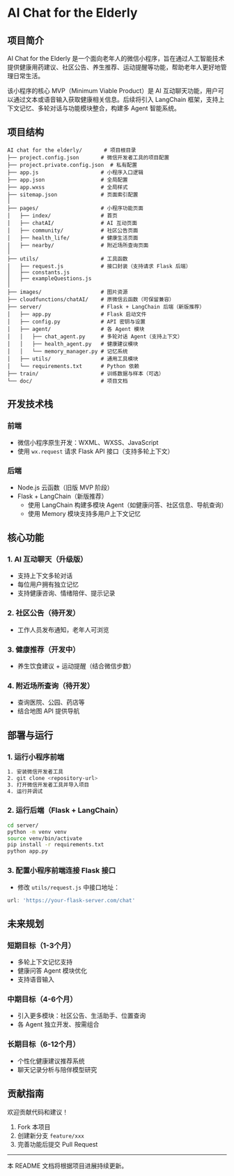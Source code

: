 # AI Chat for the Elderly

## 项目简介
AI Chat for the Elderly 是一个面向老年人的微信小程序，旨在通过人工智能技术提供健康用药建议、社区公告、养生推荐、运动提醒等功能，帮助老年人更好地管理日常生活。

该小程序的核心 MVP（Minimum Viable Product）是 AI 互动聊天功能，用户可以通过文本或语音输入获取健康相关信息。后续将引入 LangChain 框架，支持上下文记忆、多轮对话与功能模块整合，构建多 Agent 智能系统。

## 项目结构

```plaintext
AI chat for the elderly/       # 项目根目录
├── project.config.json       # 微信开发者工具的项目配置
├── project.private.config.json  # 私有配置
├── app.js                    # 小程序入口逻辑
├── app.json                  # 全局配置
├── app.wxss                  # 全局样式
├── sitemap.json              # 页面索引配置
│
├── pages/                    # 小程序功能页面
│   ├── index/                # 首页
│   ├── chatAI/               # AI 互动页面
│   ├── community/            # 社区公告页面
│   ├── health_life/          # 健康生活页面
│   ├── nearby/               # 附近场所查询页面
│
├── utils/                    # 工具函数
│   ├── request.js            # 接口封装（支持请求 Flask 后端）
│   ├── constants.js
│   ├── exampleQuestions.js
│
├── images/                   # 图片资源
├── cloudfunctions/chatAI/    # 原微信云函数（可保留兼容）
├── server/                   # Flask + LangChain 后端（新版推荐）
│   ├── app.py                # Flask 启动文件
│   ├── config.py             # API 密钥与设置
│   ├── agent/                # 各 Agent 模块
│   │   ├── chat_agent.py     # 多轮对话 Agent（支持上下文）
│   │   ├── health_agent.py   # 健康建议模块
│   │   └── memory_manager.py # 记忆系统
│   ├── utils/                # 通用工具模块
│   └── requirements.txt      # Python 依赖
├── train/                    # 训练数据与样本（可选）
└── doc/                      # 项目文档
```

## 开发技术栈
### 前端
- 微信小程序原生开发：WXML、WXSS、JavaScript
- 使用 `wx.request` 请求 Flask API 接口（支持多轮上下文）

### 后端
- Node.js 云函数（旧版 MVP 阶段）
- Flask + LangChain（新版推荐）
  - 使用 LangChain 构建多模块 Agent（如健康问答、社区信息、导航查询）
  - 使用 Memory 模块支持多用户上下文记忆

## 核心功能
### 1. AI 互动聊天（升级版）
- 支持上下文多轮对话
- 每位用户拥有独立记忆
- 支持健康咨询、情绪陪伴、提示记录

### 2. 社区公告（待开发）
- 工作人员发布通知，老年人可浏览

### 3. 健康推荐（开发中）
- 养生饮食建议 + 运动提醒（结合微信步数）

### 4. 附近场所查询（待开发）
- 查询医院、公园、药店等
- 结合地图 API 提供导航

## 部署与运行

### 1. 运行小程序前端
```sh
1. 安装微信开发者工具
2. git clone <repository-url>
3. 打开微信开发者工具并导入项目
4. 运行并调试
```

### 2. 运行后端（Flask + LangChain）
```sh
cd server/
python -m venv venv
source venv/bin/activate
pip install -r requirements.txt
python app.py
```

### 3. 配置小程序前端连接 Flask 接口
- 修改 `utils/request.js` 中接口地址：
```js
url: 'https://your-flask-server.com/chat'
```

## 未来规划
### 短期目标（1-3个月）
- 多轮上下文记忆支持
- 健康问答 Agent 模块优化
- 支持语音输入

### 中期目标（4-6个月）
- 引入更多模块：社区公告、生活助手、位置查询
- 各 Agent 独立开发、按需组合

### 长期目标（6-12个月）
- 个性化健康建议推荐系统
- 聊天记录分析与陪伴模型研究

## 贡献指南
欢迎贡献代码和建议！
1. Fork 本项目
2. 创建新分支 `feature/xxx`
3. 完善功能后提交 Pull Request

---

本 README 文档将根据项目进展持续更新。

